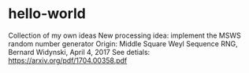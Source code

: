 # hello-world
Collection of my own ideas
New processing idea: implement the MSWS random number generator
Origin: Middle Square Weyl Sequence RNG, Bernard Widynski, April 4, 2017
See detials: https://arxiv.org/pdf/1704.00358.pdf
